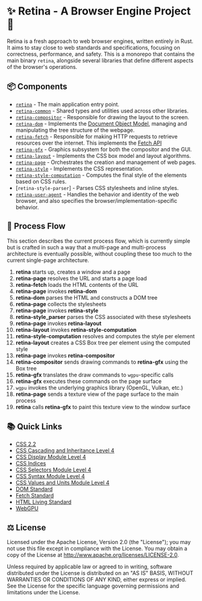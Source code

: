 # ✨ Retina - A Browser Engine Project 🔗
Retina is a fresh approach to web browser engines, written entirely in Rust. It aims to stay close to web standards and specifications, focusing on correctness, performance, and safety. This is a monorepo that contains the main binary `retina`, alongside several libraries that define different aspects of the browser's operations.

## 📦️ Components
* [`retina`](retina) - The main application entry point.
* [`retina-common`](retina-common) - Shared types and utilities used across other libraries.
* [`retina-compositor`](retina-compositor) - Responsible for drawing the layout to the screen.
* [`retina-dom`](retina-dom) - Implements the [Document Object Model](https://dom.spec.whatwg.org/), managing and manipulating the tree structure of the webpage.
* [`retina-fetch`](retina-fetch) - Responsible for making HTTP requests to retrieve resources over the internet. This implements the [Fetch API](https://fetch.spec.whatwg.org/)
* [`retina-gfx`](retina-gfx) - Graphics subsystem for both the compositor and the GUI.
* [`retina-layout`](retina-layout) - Implements the CSS box model and layout algorithms.
* [`retina-page`](retina-page) - Orchestrates the creation and management of web pages.
* [`retina-style`](retina-style) - Implements the CSS representation.
* [`retina-style-computation`](retina-style-computation) - Computes the final style of the elements based on CSS rules.
* [`retina-style-parser`] - Parses CSS stylesheets and inline styles.
* [`retina-user-agent`](retina-user-agent) - Handles the behavior and identity of the web browser, and also specifies the browser/implementation-specific behavior.

## 🏃 Process Flow
This section describes the current process flow, which is currently simple but is crafted in such a way
that a multi-page and multi-process architecture is eventually possible, without coupling these too much
to the current single-page architecture.
1. __retina__ starts up, creates a window and a page
2. __retina-page__ resolves the URL and starts a page load
3. __retina-fetch__ loads the HTML contents of the URL
4. __retina-page__ invokes __retina-dom__
5. __retina-dom__ parses the HTML and constructs a DOM tree
6. __retina-page__ collects the stylesheets
7. __retina-page__ invokes __retina-style__
8. __retina-style_parser__ parses the CSS associated with these stylesheets
9. __retina-page__ invokes __retina-layout__
10. __retina-layout__ invokes __retina-style-computation__
11. __retina-style-computation__ resolves and computes the style per element
12. __retina-layout__ creates a CSS Box tree per element using the computed style
13. __retina-page__ invokes __retina-compositor__
14. __retina-compositor__ sends drawing commands to __retina-gfx__ using the Box tree
15. __retina-gfx__ translates the draw commands to `wgpu`-specific calls
16. __retina-gfx__ executes these commands on the page surface
17. `wgpu` invokes the underlying graphics library (OpenGL, Vulkan, etc.)
18. __retina-page__ sends a texture view of the page surface to the main process
19. __retina__ calls __retina-gfx__ to paint this texture view to the window surface

## 📚 Quick Links
* [CSS 2.2](https://www.w3.org/TR/CSS22/)
* [CSS Cascading and Inheritance Level 4](https://drafts.csswg.org/css-cascade-5/)
* [CSS Display Module Level 4](https://drafts.csswg.org/css-display-4)
* [CSS Indices](https://www.w3.org/TR/CSS/#indices)
* [CSS Selectors Module Level 4](https://drafts.csswg.org/selectors/)
* [CSS Syntax Module Level 4](https://drafts.csswg.org/css-syntax-3/)
* [CSS Values and Units Module Level 4](https://drafts.csswg.org/css-values/)
* [DOM Standard](https://dom.spec.whatwg.org/)
* [Fetch Standard](https://fetch.spec.whatwg.org/)
* [HTML Living Standard](https://html.spec.whatwg.org/multipage/)
* [WebGPU](https://www.w3.org/TR/webgpu/)

## ⚖️ License
Licensed under the Apache License, Version 2.0 (the "License");
you may not use this file except in compliance with the License.
You may obtain a copy of the License at
http://www.apache.org/licenses/LICENSE-2.0.

Unless required by applicable law or agreed to in writing, software
distributed under the License is distributed on an "AS IS" BASIS,
WITHOUT WARRANTIES OR CONDITIONS OF ANY KIND, either express or implied.
See the License for the specific language governing permissions and
limitations under the License.

